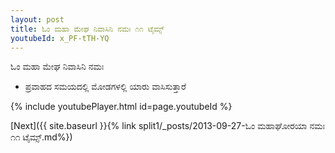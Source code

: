 ```yaml
---
layout: post
title: ಓಂ ಮಹಾ ಮೇಘ ನಿವಾಸಿನಿ ನಮಃ ೧೧ ಟೈಮ್ಸ್
youtubeId: x_PF-tTH-YQ
---
```

 
 
 ಓಂ ಮಹಾ ಮೇಘ ನಿವಾಸಿನಿ ನಮಃ  
 
 -  ಪ್ರವಾಹದ ಸಮಯದಲ್ಲಿ ಮೋಡಗಳಲ್ಲಿ ಯಾರು ವಾಸಿಸುತ್ತಾರೆ 
 
  
 
  
 
 
 
 
 
 


{% include youtubePlayer.html id=page.youtubeId %}
 
[Next]({{ site.baseurl }}{% link  split1/_posts/2013-09-27-ಓಂ ಮಹಾಘೋರಯಾ ನಮಃ ೧೧ ಟೈಮ್ಸ್.md%})
 
